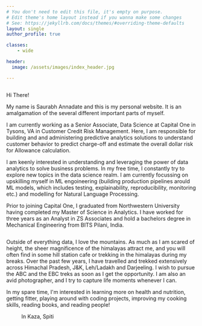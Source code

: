 ```yaml
---
# You don't need to edit this file, it's empty on purpose.
# Edit theme's home layout instead if you wanna make some changes
# See: https://jekyllrb.com/docs/themes/#overriding-theme-defaults
layout: single
author_profile: true

classes:
    - wide

header:
  image: /assets/images/index_header.jpg

---
```


<figure style="width: 300px" class="align-right">
  <img src="{{ site.url }}{{ site.baseurl }}/assets/images/Index_1.jpg" alt="">
</figure> 

Hi There! 

My name is Saurabh Annadate and this is my personal website. It is an amalgamation of the several different important parts of myself. 

I am currently working as a Senior Associate, Data Science at Capital One in Tysons, VA in Customer Credit Risk Management. Here, I am responsible for building and and administering predictive analytics solutions to understand customer behavior to predict charge-off and estimate the overall dollar risk for Allowance calculation.  

I am keenly interested in understanding and leveraging the power of data analytics to solve business problems. In my free time, I constantly try to explore new topics in the data science realm. I am currently focussing on upskilling myself in ML engoineering (building production pipelines arould ML models, which includes testing, explainability, reproducibility, monitoring etc.) and modelling for Natural Language Processing.

Prior to joining Capital One, I graduated from Northwestern University having completed my Master of Science in Analytics. I have worked for three years as an Analyst in ZS Associates and hold a bachelors degree in Mechanical Engineering from BITS Pilani, India.

<figure style="width: 300px" class="align-left">
  <img src="{{ site.url }}{{ site.baseurl }}/assets/images/sandakphu.jpg" alt="">
</figure> 

Outside of everything data, I love the mountains. As much as I am scared of height, the sheer magnificence of the himalayas attract me, and you will often find in some hill station cafe or trekking in the himalayas during my breaks. Over the past few years, I have travelled and trekked extensively across Himachal Pradesh, J&K, Leh/Ladakh and Darjeeling. I wish to pursue the ABC and the EBC treks as soon as I get the opportunity. I am also an avid photographer, and I try to capture life moments whenever I can.

In my spare time, I'm interested in learning more on health and nutrition, getting fitter, playing around with coding projects, improving my cooking skills, reading books, and reading people!

<figure style="width: 1200px">
  <img src="{{ site.url }}{{ site.baseurl }}/assets/images/Spiti.jpg" alt="">
  <figcaption> In Kaza, Spiti</figcaption>
</figure> 